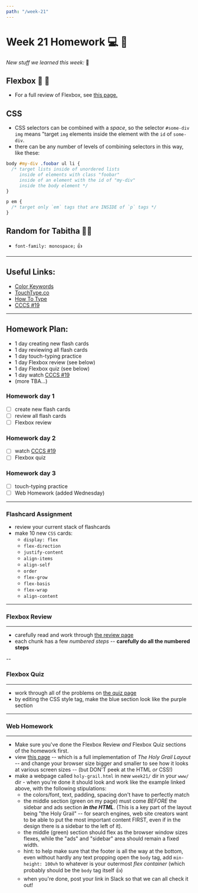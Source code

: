 ```yaml
---
path: "/week-21"
---
```


# Week 21 Homework 💻 🏹

_New stuff we learned this week:_ 🤔

## Flexbox 🏹 🔫

- For a full review of Flexbox, see [this page.](/flexbox-properties)

## CSS

- CSS selectors can be combined with a _space_, so the selector `#some-div img` means "target `img` elements inside the element with the `id` of `some-div`.
- there can be any number of levels of combining selectors in this way, like these:

```CSS
body #my-div .foobar ul li {
  /* target lists inside of unordered lists
     inside of elements with class "foobar"
     inside of an element with the id of "my-div"
     inside the body element */
}

p em {
  /* target only `em` tags that are INSIDE of `p` tags */
}
```

## Random for Tabitha 🤷‍♀️

- `font-family: monospace;` 👍

---

## Useful Links:

- [Color Keywords](https://developer.mozilla.org/en-US/docs/Web/CSS/color_value#colors_table)
- [TouchType.co](http://touchtype.co)
- [How To Type](https://www.howto-type.com)
- [CCCS #19](https://htc-viewer.netlify.com/?id=TQCr9RV7twk)

---

## Homework Plan:

- 1 day creating new flash cards
- 1 day reviewing all flash cards
- 1 day touch-typing practice
- 1 day Flexbox review (see below)
- 1 day Flexbox quiz (see below)
- 1 day watch [CCCS #19](https://htc-viewer.netlify.com/?id=TQCr9RV7twk)
- (more TBA...)

### Homework day 1

- [ ] create new flash cards
- [ ] review all flash cards
- [ ] Flexbox review

### Homework day 2

- [ ] watch [CCCS #19](https://htc-viewer.netlify.com/?id=TQCr9RV7twk)
- [ ] Flexbox quiz

### Homework day 3

- [ ] touch-typing practice
- [ ] Web Homework (added Wednesday)

---

### Flashcard Assignment

- review your current stack of flashcards
- make 10 new `CSS` cards:
  - `display: flex`
  - `flex-direction`
  - `justify-content`
  - `align-items`
  - `align-self`
  - `order`
  - `flex-grow`
  - `flex-basis`
  - `flex-wrap`
  - `align-content`

---

### Flexbox Review

---

- carefully read and work through [the review page](./flexbox/properties)
- each chunk has a few _numbered steps_ -- **carefully do all the numbered steps**

--

### Flexbox Quiz

---

- work through all of the problems on [the quiz page](./flexbox/quiz-1)
- by editing the CSS style tag, make the blue section look like the purple section

---

### Web Homework

---

- Make sure you've done the Flexbox Review _and_ Flexbox Quiz sections of the homework first.
- view [this page](./flexbox/holy-grail) -- which is a full implementation of _The Holy Grail Layout_ -- and change your browser size bigger and smaller to see how it looks at various screen sizes -- (but DON'T peek at the HTML _or_ CSS!)
- make a webpage called `holy-grail.html` in new `week21/` dir in your `www/` dir - when you're done it should look and work like the example linked above, with the following stipulations:
  - the colors/font, text, padding, spacing don't have to perfectly match
  - the middle section (green on my page) must come _BEFORE_ the sidebar and ads section **_in the HTML_**. (This is a key part of the layout being "the Holy Grail" -- for search engines, web site creators want to be able to put the most important content FIRST, even if in the design there is a sidebar to the left of it).
  - the middle (green) section should flex as the browser window sizes flexes, while the "ads" and "sidebar" area should remain a fixed width.
  - hint: to help make sure that the footer is all the way at the bottom, even without hardly any text propping open the `body` tag, add `min-height: 100vh` to whatever is your outermost _flex container_ (which probably should be the `body` tag itself 👍)
  - when you're done, post your link in Slack so that we can all check it out!
